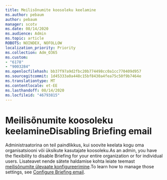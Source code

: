```yaml
---
title: Meilisõnumite koosoleku keelamine
ms.author: pebaum
author: pebaum
manager: scotv
ms.date: 08/14/2020
ms.audience: Admin
ms.topic: article
ROBOTS: NOINDEX, NOFOLLOW
localization_priority: Priority
ms.collection: Adm_O365
ms.custom:
- "6178"
- "9003284"
ms.openlocfilehash: bb37f97a9d2fbc20b774498cc0a1cc770409d957
ms.sourcegitcommit: 1d45333a0a448c15bf8430a4fea75c50f9b7464e
ms.translationtype: MT
ms.contentlocale: et-EE
ms.lasthandoff: 08/14/2020
ms.locfileid: "46793815"
---
```

# <a name="disabling-briefing-email"></a><span data-ttu-id="67ac2-102">Meilisõnumite koosoleku keelamine</span><span class="sxs-lookup"><span data-stu-id="67ac2-102">Disabling Briefing email</span></span>

<span data-ttu-id="67ac2-103">Administraatorina on teil paindlikkus, kui soovite keelata kogu oma organisatsiooni või üksikute kasutajate koosoleku.</span><span class="sxs-lookup"><span data-stu-id="67ac2-103">As an admin, you have the flexibility to disable Briefing for your entire organization or for individual users.</span></span> <span data-ttu-id="67ac2-104">Lisateavet nende sätete haldamise kohta leiate teemast [meilisõnumite ülevaate konfigureerimine](https://docs.microsoft.com/briefing/be-admin).</span><span class="sxs-lookup"><span data-stu-id="67ac2-104">To learn how to manage those settings, see [Configure Briefing email](https://docs.microsoft.com/briefing/be-admin).</span></span>